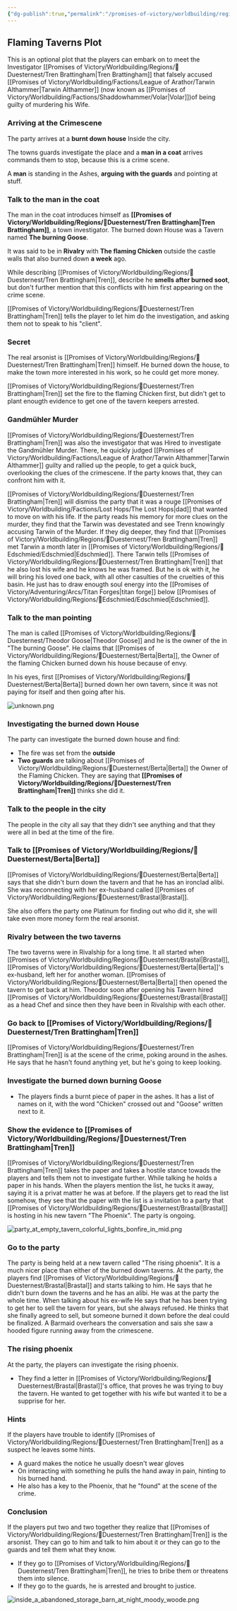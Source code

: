 ```yaml
---
{"dg-publish":true,"permalink":"/promises-of-victory/worldbuilding/regions/duesternest/flaming-taverns-plot/","title":"Flaming Taverns Plot","noteIcon":"Plot","created":"2023-01-25T02:26:53.639+01:00","updated":"2023-03-29T21:35:45.905+02:00"}
---
```


## Flaming Taverns Plot

This is an optional plot that the players can embark on to meet the Investigator [[Promises of Victory/Worldbuilding/Regions/🏰Duesternest/Tren Brattingham\|Tren Brattingham]] that falsely accused [[Promises of Victory/Worldbuilding/Factions/League of Arathor/Tarwin Althammer\|Tarwin Althammer]] (now known as [[Promises of Victory/Worldbuilding/Factions/Shaddowhammer/Volar\|Volar]])of being guilty of murdering his Wife.

### Arriving at the Crimescene

The party arrives at a **burnt down house** Inside the city.

The towns guards investigate the place and a **man in a coat** arrives commands them to stop, because this is a crime scene.

A **man** is standing in the Ashes, **arguing with the guards** and pointing at stuff.

### Talk to the man in the coat

The man in the coat introduces himself as **[[Promises of Victory/Worldbuilding/Regions/🏰Duesternest/Tren Brattingham\|Tren Brattingham]]**, a town investigator. The burned down House was a Tavern named **The burning Goose**.

It was said to be in **Rivalry** with **The flaming Chicken** outside the castle walls that also burned down **a week** ago.

While describing [[Promises of Victory/Worldbuilding/Regions/🏰Duesternest/Tren Brattingham\|Tren]], describe he **smells after burned soot**, but don't further mention that this conflicts with him first appearing on the crime scene.

[[Promises of Victory/Worldbuilding/Regions/🏰Duesternest/Tren Brattingham\|Tren]] tells the player to let him do the investigation, and asking them not to speak to his "client".

### Secret

The real arsonist is [[Promises of Victory/Worldbuilding/Regions/🏰Duesternest/Tren Brattingham\|Tren]] himself. He burned down the house, to make the town more interested in his work, so he could get more money.

[[Promises of Victory/Worldbuilding/Regions/🏰Duesternest/Tren Brattingham\|Tren]] set the fire to the flaming Chicken first, but didn't get to plant enougth evidence to get one of the tavern keepers arrested.

### Gandmühler Murder

[[Promises of Victory/Worldbuilding/Regions/🏰Duesternest/Tren Brattingham\|Tren]] was also the investigator that was Hired to investigate the Gandmühler Murder. There, he quickly judged [[Promises of Victory/Worldbuilding/Factions/League of Arathor/Tarwin Althammer\|Tarwin Althammer]] guilty and rallied up the people, to get a quick buck, overlooking the clues of the crimescene. If the party knows that, they can confront him with it.

[[Promises of Victory/Worldbuilding/Regions/🏰Duesternest/Tren Brattingham\|Tren]] will dismiss the party that it was a rouge [[Promises of Victory/Worldbuilding/Factions/Lost Hops/The Lost Hops\|dad]] that wanted to move on with his life. If the party reads his memory for more clues on the murder, they find that the Tarwin was devestated and see Trenn knowingly accusing Tarwin of the Murder. If they dig deeper, they find that [[Promises of Victory/Worldbuilding/Regions/🏰Duesternest/Tren Brattingham\|Tren]] met Tarwin a month later in [[Promises of Victory/Worldbuilding/Regions/🏰Edschmied/Edschmied\|Edschmied]]. There Tarwin tells [[Promises of Victory/Worldbuilding/Regions/🏰Duesternest/Tren Brattingham\|Tren]] that he also lost his wife and he knows he was framed. But he is ok with it, he will bring his loved one back, with all other casulties of the cruelties of this basin. He just has to draw enougth soul energy into the [[Promises of Victory/Adventuring/Arcs/Titan Forges\|titan forge]] below [[Promises of Victory/Worldbuilding/Regions/🏰Edschmied/Edschmied\|Edschmied]].

### Talk to the man pointing

The man is called [[Promises of Victory/Worldbuilding/Regions/🏰Duesternest/Theodor Goose\|Theodor Goose]] and he is the owner of the in "The burning Goose".
He claims that [[Promises of Victory/Worldbuilding/Regions/🏰Duesternest/Berta\|Berta]], the Owner of the flaming Chicken burned down his house because of envy.

In his eyes, first [[Promises of Victory/Worldbuilding/Regions/🏰Duesternest/Berta\|Berta]] burned down her own tavern, since it was not paying for itself and then going after his.

![unknown.png](/img/user/resources/Pictures/unknown.png)

### Investigating the burned down House

The party can investigate the burned down house and find:

- The fire was set from the **outside**
- **Two guards** are talking about [[Promises of Victory/Worldbuilding/Regions/🏰Duesternest/Berta\|Berta]] the Owner of the Flaming Chicken. They are saying that **[[Promises of Victory/Worldbuilding/Regions/🏰Duesternest/Tren Brattingham\|Tren]]** thinks she did it.

### Talk to the people in the city

The people in the city all say that they didn't see anything and that they were all in bed at the time of the fire.

### Talk to [[Promises of Victory/Worldbuilding/Regions/🏰Duesternest/Berta\|Berta]]

[[Promises of Victory/Worldbuilding/Regions/🏰Duesternest/Berta\|Berta]] says that she didn't burn down the tavern and that he has an ironclad alibi. She was reconnecting with her ex-husband called [[Promises of Victory/Worldbuilding/Regions/🏰Duesternest/Brastal\|Brastal]].

She also offers the party one Platinum for finding out who did it, she will take even more money form the real arsonist.

### Rivalry between the two taverns

The two taverns were in Rivalship for a long time. It all started when [[Promises of Victory/Worldbuilding/Regions/🏰Duesternest/Brastal\|Brastal]], [[Promises of Victory/Worldbuilding/Regions/🏰Duesternest/Berta\|Berta]]'s ex-husband, left her for another woman. [[Promises of Victory/Worldbuilding/Regions/🏰Duesternest/Berta\|Berta]] then opened the tavern to get back at him. Theodor soon after opening his Tavern hired [[Promises of Victory/Worldbuilding/Regions/🏰Duesternest/Brastal\|Brastal]] as a head Chef and since then they have been in Rivalship with each other.

### Go back to [[Promises of Victory/Worldbuilding/Regions/🏰Duesternest/Tren Brattingham\|Tren]]

[[Promises of Victory/Worldbuilding/Regions/🏰Duesternest/Tren Brattingham\|Tren]] is at the scene of the crime, poking around in the ashes. He says that he hasn't found anything yet, but he's going to keep looking.

### Investigate the burned down burning Goose

- The players finds a burnt piece of paper in the ashes. It has a list of names on it, with the word "Chicken" crossed out and "Goose" written next to it.

### Show the evidence to [[Promises of Victory/Worldbuilding/Regions/🏰Duesternest/Tren Brattingham\|Tren]]

[[Promises of Victory/Worldbuilding/Regions/🏰Duesternest/Tren Brattingham\|Tren]] takes the paper and takes a hostile stance towads the players and tells them not to investigate further. While talking he holds a paper in his hands. When the players mention the list, he tucks it away, saying it is a privat matter he was at before.
If the players get to read the list somehow, they see that the paper with the list is a invitation to a party that [[Promises of Victory/Worldbuilding/Regions/🏰Duesternest/Brastal\|Brastal]] is hosting in his new tavern "The Phoenix". The party is ongoing.


![party_at_empty_tavern_colorful_lights_bonfire_in_mid.png](/img/user/resources/Pictures/party_at_empty_tavern_colorful_lights_bonfire_in_mid.png)  

### Go to the party

The party is being held at a new tavern called "The rising phoenix". It is a much nicer place than either of the burned down taverns.
At the party, the players find [[Promises of Victory/Worldbuilding/Regions/🏰Duesternest/Brastal\|Brastal]] and starts talking to him. He says that he didn't burn down the taverns and he has an alibi. He was at the party the whole time.
When talking about his ex-wife He says that he has been trying to get her to sell the tavern for years, but she always refused. He thinks that she finally agreed to sell, but someone burned it down before the deal could be finalized. A Barmaid overhears the conversation and sais she saw a hooded figure running away from the crimescene.

### The rising phoenix

At the party, the players can investigate the rising phoenix.

- They find a letter in [[Promises of Victory/Worldbuilding/Regions/🏰Duesternest/Brastal\|Brastal]]'s office, that proves he was trying to buy the tavern. He wanted to get together with his wife but wanted it to be a supprise for her.

### Hints

If the players have trouble to identify [[Promises of Victory/Worldbuilding/Regions/🏰Duesternest/Tren Brattingham\|Tren]] as a suspect he leaves some hints.

- A guard makes the notice he usually doesn't wear gloves
- On interacting with something he pulls the hand away in pain, hinting to his burned hand.
- He also has a key to the Phoenix, that he "found" at the scene of the crime.


### Conclusion

If the players put two and two together they realize that [[Promises of Victory/Worldbuilding/Regions/🏰Duesternest/Tren Brattingham\|Tren]] is the arsonist.
They can go to him and talk to him about it or they can go to the guards and tell them what they know.

- If they go to [[Promises of Victory/Worldbuilding/Regions/🏰Duesternest/Tren Brattingham\|Tren]], he tries to bribe them or threatens them into silence.
- If they go to the guards, he is arrested and brought to justice.

![inside_a_abandoned_storage_barn_at_night_moody_woode.png](/img/user/resources/Pictures/inside_a_abandoned_storage_barn_at_night_moody_woode.png) 
